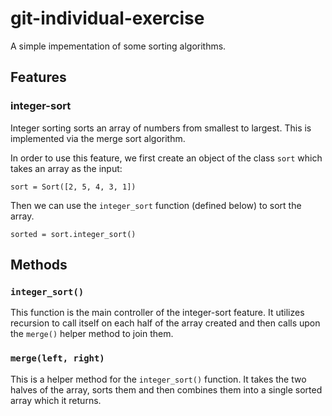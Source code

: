 # git-individual-exercise
A simple impementation of some sorting algorithms.

## Features

### integer-sort

Integer sorting sorts an array of numbers from smallest to largest. This is implemented via the merge sort algorithm.

In order to use this feature, we first create an object of the class `sort` which takes an array as the input:

```
sort = Sort([2, 5, 4, 3, 1])
```

Then we can use the `integer_sort` function (defined below) to sort the array.

```
sorted = sort.integer_sort()
```

## Methods

### `integer_sort()`
This function is the main controller of the integer-sort feature. It utilizes recursion to call itself on each half of the array created and then calls upon the `merge()` helper method to join them.

### `merge(left, right)`
This is a helper method for the `integer_sort()` function. It takes the two halves of the array, sorts them and then combines them into a single sorted array which it returns.

